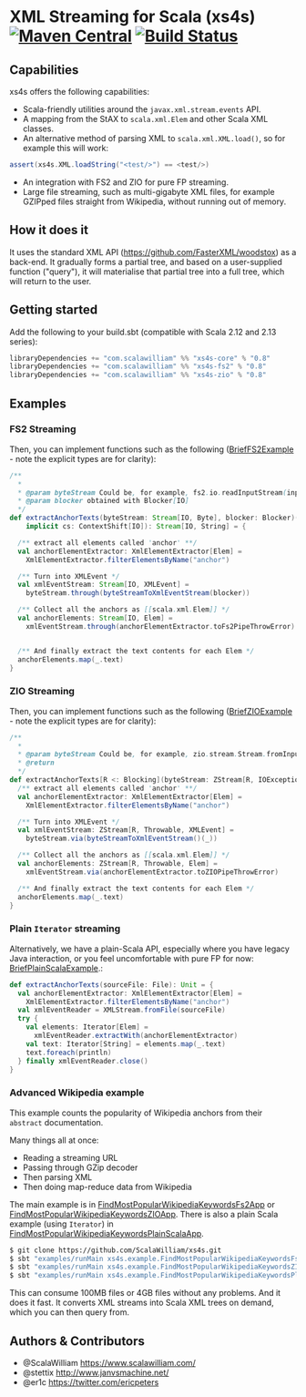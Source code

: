 XML Streaming for Scala (xs4s) [![Maven Central](https://img.shields.io/maven-central/v/com.scalawilliam/xs4s-core_2.13.svg)](https://maven-badges.herokuapp.com/maven-central/com.scalawilliam/xs4s-core_2.13) [![Build Status](https://travis-ci.org/ScalaWilliam/xs4s.svg?branch=master)](https://travis-ci.org/ScalaWilliam/xs4s)
====

## Capabilities

xs4s offers the following capabilities:

- Scala-friendly utilities around the `javax.xml.stream.events` API.
- A mapping from the StAX to `scala.xml.Elem` and other Scala XML classes.
- An alternative method of parsing XML to `scala.xml.XML.load()`, so for example this will work:
```scala
assert(xs4s.XML.loadString("<test/>") == <test/>)
```
- An integration with FS2 and ZIO for pure FP streaming.
- Large file streaming, such as multi-gigabyte XML files, for example GZIPped files straight from Wikipedia, without running out of memory.


## How it does it
It uses the standard XML API (https://github.com/FasterXML/woodstox) as a back-end. It gradually forms a partial tree, and based on a user-supplied function ("query"), it will materialise that partial tree into a full tree, which will return to the user.

## Getting started

Add the following to your build.sbt (compatible with Scala 2.12 and 2.13 series):

```sbt
libraryDependencies += "com.scalawilliam" %% "xs4s-core" % "0.8"
libraryDependencies += "com.scalawilliam" %% "xs4s-fs2" % "0.8"
libraryDependencies += "com.scalawilliam" %% "xs4s-zio" % "0.8"
```

## Examples

### FS2 Streaming

Then, you can implement functions such as the following ([BriefFS2Example](example/src/main/scala/xs4s/example/brief/BriefFS2Example.scala) - note the explicit types are for clarity):

```scala
/**
  *
  * @param byteStream Could be, for example, fs2.io.readInputStream(inputStream)
  * @param blocker obtained with Blocker[IO]
  */
def extractAnchorTexts(byteStream: Stream[IO, Byte], blocker: Blocker)(
    implicit cs: ContextShift[IO]): Stream[IO, String] = {

  /** extract all elements called 'anchor' **/
  val anchorElementExtractor: XmlElementExtractor[Elem] =
    XmlElementExtractor.filterElementsByName("anchor")

  /** Turn into XMLEvent */
  val xmlEventStream: Stream[IO, XMLEvent] =
    byteStream.through(byteStreamToXmlEventStream(blocker))

  /** Collect all the anchors as [[scala.xml.Elem]] */
  val anchorElements: Stream[IO, Elem] =
    xmlEventStream.through(anchorElementExtractor.toFs2PipeThrowError)


  /** And finally extract the text contents for each Elem */
  anchorElements.map(_.text)
}
```

### ZIO Streaming

Then, you can implement functions such as the following ([BriefZIOExample](example/src/main/scala/xs4s/example/brief/BriefZIOExample.scala) - note the explicit types are for clarity):

```scala
/**
  *
  * @param byteStream Could be, for example, zio.stream.Stream.fromInputStream(inputStream)
  * @return
  */
def extractAnchorTexts[R <: Blocking](byteStream: ZStream[R, IOException, Byte]): ZStream[R, Throwable, String] = {
  /** extract all elements called 'anchor' **/
  val anchorElementExtractor: XmlElementExtractor[Elem] =
    XmlElementExtractor.filterElementsByName("anchor")

  /** Turn into XMLEvent */
  val xmlEventStream: ZStream[R, Throwable, XMLEvent] =
    byteStream.via(byteStreamToXmlEventStream()(_))

  /** Collect all the anchors as [[scala.xml.Elem]] */
  val anchorElements: ZStream[R, Throwable, Elem] =
    xmlEventStream.via(anchorElementExtractor.toZIOPipeThrowError)

  /** And finally extract the text contents for each Elem */
  anchorElements.map(_.text)
}
```

### Plain `Iterator` streaming

Alternatively, we have a plain-Scala API, especially where you have legacy Java interaction, or you feel uncomfortable with pure FP for now: [BriefPlainScalaExample](example/src/main/scala/xs4s/example/brief/BriefPlainScalaExample.scala).:

```scala
def extractAnchorTexts(sourceFile: File): Unit = {
  val anchorElementExtractor: XmlElementExtractor[Elem] =
    XmlElementExtractor.filterElementsByName("anchor")
  val xmlEventReader = XMLStream.fromFile(sourceFile)
  try {
    val elements: Iterator[Elem] =
      xmlEventReader.extractWith(anchorElementExtractor)
    val text: Iterator[String] = elements.map(_.text)
    text.foreach(println)
  } finally xmlEventReader.close()
}
``` 

### Advanced Wikipedia example

This example counts the popularity of Wikipedia anchors from their `abstract` documentation.

Many things all at once:
- Reading a streaming URL
- Passing through GZip decoder
- Then parsing XML
- Then doing map-reduce data from Wikipedia

The main example is in [FindMostPopularWikipediaKeywordsFs2App](example/src/main/scala/xs4s/example/FindMostPopularWikipediaKeywordsFs2App.scala) or [FindMostPopularWikipediaKeywordsZIOApp](example/src/main/scala/xs4s/example/FindMostPopularWikipediaKeywordsZIOApp.scala).
There is also a plain Scala example (using `Iterator`) in [FindMostPopularWikipediaKeywordsPlainScalaApp](example/src/main/scala/xs4s/example/FindMostPopularWikipediaKeywordsPlainScalaApp.scala).

```bash
$ git clone https://github.com/ScalaWilliam/xs4s.git
$ sbt "examples/runMain xs4s.example.FindMostPopularWikipediaKeywordsFs2App" 
$ sbt "examples/runMain xs4s.example.FindMostPopularWikipediaKeywordsZIOApp" 
$ sbt "examples/runMain xs4s.example.FindMostPopularWikipediaKeywordsPlainScalaApp" 
```

This can consume 100MB files or 4GB files without any problems. And it does it fast. It converts XML streams into Scala XML trees on demand, which you can then query from.

## Authors & Contributors
- @ScalaWilliam <https://www.scalawilliam.com/>
- @stettix <http://www.janvsmachine.net/>
- @er1c <https://twitter.com/ericpeters>
